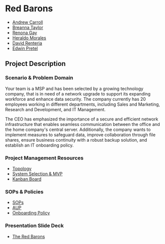 # Red Barons

- [Andrew Carroll](https://github.com/iAmAndrewCarroll)
- [Breanna Taylor](https://github.com/Btaylor007/Btaylor007)
- [Renona Gay](https://github.com/Foodisthebest)
- [Heraldo Morales](https://github.com/HeraldoM332)
- [David Renteria](https://github.com/drent23)
- [Edwin Pretel](https://github.com/EdInTech23)

## Project Description

### Scenario & Problem Domain

Your team is a MSP and has been selected by a growing technology company, that is in need of a network upgrade to support its expanding workforce and enhance data security. The company currently has 20 employees working in different departments, including Sales and Marketing, Research and Development, and IT Management.

The CEO has emphasized the importance of a secure and efficient network infrastructure that enables seamless communication between the office and the home company's central server. Additionally, the company wants to implement measures to safeguard data, improve collaboration through file shares, ensure business continuity with a robust backup solution, and establish an IT onboarding policy.

### Project Management Resources

- [Topology](https://github.com/Ops301-Group-Project/project/blob/main/documentation/topology.svg)
- [System Selection & MVP](https://github.com/Ops301-Group-Project/project/blob/main/prep3.md)
- [Kanban Board](https://github.com/orgs/Ops301-Group-Project/projects/1)

### SOPs & Policies

- [SOPs](https://github.com/Ops301-Group-Project/project/blob/main/sop.md)
- [AUP](https://github.com/Ops301-Group-Project/project/blob/main/documentation/Red%20Barons%20Acceptable%20Use%20Policy.pdf)
- [Onboarding Policy](https://github.com/Ops301-Group-Project/project/blob/main/documentation/Red%20Barons%20Onboarding%20Policy.pdf)

### Presentation Slide Deck

- [The Red Barons](https://docs.google.com/presentation/d/10fcV8jFQ4KMRsqeh39GlyFb2YTLs10tDOHnnhXmFUfg/edit#slide=id.g258d971fb16_0_14)
